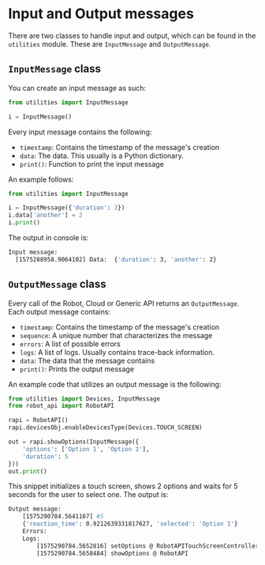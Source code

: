 # Input and Output messages

There are two classes to handle input and output, which can be found in the `utilities` module. These are `InputMessage` and `OutputMessage`.

## `InputMessage` class

You can create an input message as such:

```python
from utilities import InputMessage

i = InputMessage()
```

Every input message contains the following:

- `timestamp`: Contains the timestamp of the message's creation
- `data`: The data. This usually is a Python dictionary.
- `print()`: Function to print the input message

An example follows:

```python
from utilities import InputMessage

i = InputMessage({'duration': 3})
i.data['another'] = 2
i.print()
```

The output in console is:
```bash
Input message:
  [1575288958.9064102] Data:  {'duration': 3, 'another': 2}
```

## `OutputMessage` class

Every call of the Robot, Cloud or Generic API returns an `OutputMessage`. Each output message contains:

- `timestamp`: Contains the timestamp of the message's creation
- `sequence`: A unique number that characterizes the message
- `errors`: A list of possible errors
- `logs`: A list of logs. Usually contains trace-back information.
- `data`: The data that the message contains
- `print()`: Prints the output message

An example code that utilizes an output message is the following:

```python
from utilities import Devices, InputMessage
from robot_api import RobotAPI

rapi = RobotAPI()
rapi.devicesObj.enableDevicesType(Devices.TOUCH_SCREEN)

out = rapi.showOptions(InputMessage({
    'options': ['Option 1', 'Option 2'],
    'duration': 5
}))
out.print()
```

This snippet initializes a touch screen, shows 2 options and waits for 5 seconds for the user to select one. The output is:

```bash
Output message:
	[1575290784.5641167] #5
	{'reaction_time': 0.9212639331817627, 'selected': 'Option 1'}
	Errors:
	Logs:
		[1575290784.5652816] setOptions @ RobotAPITouchScreenController
		[1575290784.5658484] showOptions @ RobotAPI
```
